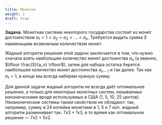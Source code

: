 ```yaml
---
title: Монетки
weight: 2
draft: true
---
```


**Задача.** Монетная система некоторого государства состоит из монет достоинством $a_1 = 1 < a_2 < a_3 < \ldots < a_n$. Требуется выдать сумма $S$ наименьшим возможным количеством монет.

Жадный алгоритм решения этой задачи заключается в том, что нужно сначала взять наибольшее количество монет достоинства $a_n$ (а именно, $\lfloor \frac{S}{a_n} \rfloor$), затем для набора остатка берется наибольшее количество монет достоинства $a_{n-1}$ и так далее. Так как $a_1 = 1$, в конце мы всегда наберем нужную сумму.

Для данной задачи жадный алгоритм не всегда даёт оптимальное решение, а только для некоторых монетных систем, называемых *каноническими* вроде используемых в США (1, 5, 10, 25 центов). Неканонические системы таким свойством не обладают: так, например, сумму в 24 копейки монетами в 1, 5 и 7 коп. жадный алгоритм разменивает так: 7x3 + 1x3, в то время как оптимальное решение — 7x2 + 5x2.



